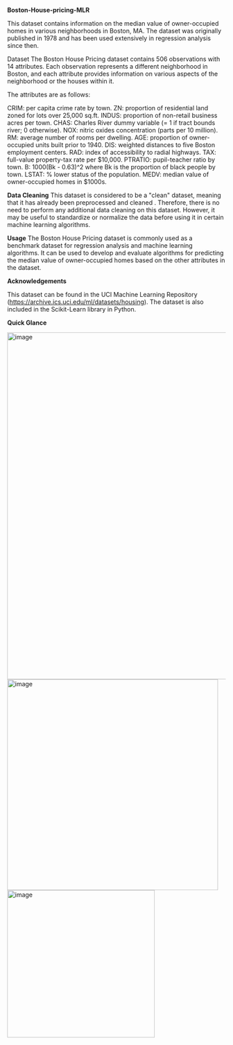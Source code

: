  **Boston-House-pricing-MLR**
 
This dataset contains information on the median value of owner-occupied homes in various neighborhoods in Boston, MA. The dataset was originally published in 1978 and has been used extensively in regression analysis since then.

Dataset
The Boston House Pricing dataset contains 506 observations with 14 attributes. Each observation represents a different neighborhood in Boston, and each attribute provides information on various aspects of the neighborhood or the houses within it.

The attributes are as follows:

CRIM: per capita crime rate by town.
ZN: proportion of residential land zoned for lots over 25,000 sq.ft.
INDUS: proportion of non-retail business acres per town.
CHAS: Charles River dummy variable (= 1 if tract bounds river; 0 otherwise).
NOX: nitric oxides concentration (parts per 10 million).
RM: average number of rooms per dwelling.
AGE: proportion of owner-occupied units built prior to 1940.
DIS: weighted distances to five Boston employment centers.
RAD: index of accessibility to radial highways.
TAX: full-value property-tax rate per $10,000.
PTRATIO: pupil-teacher ratio by town.
B: 1000(Bk - 0.63)^2 where Bk is the proportion of black people by town.
LSTAT: % lower status of the population.
MEDV: median value of owner-occupied homes in $1000s.

**Data Cleaning**
This dataset is considered to be a "clean" dataset, meaning that it has already been preprocessed and cleaned . Therefore, there is no need to perform any additional data cleaning on this dataset. However, it may be useful to standardize or normalize the data before using it in certain machine learning algorithms.

**Usage**
The Boston House Pricing dataset is commonly used as a benchmark dataset for regression analysis and machine learning algorithms. It can be used to develop and evaluate algorithms for predicting the median value of owner-occupied homes based on the other attributes in the dataset.

**Acknowledgements**

This dataset can be found in the UCI Machine Learning Repository (https://archive.ics.uci.edu/ml/datasets/housing). The dataset is also included in the Scikit-Learn library in Python.

**Quick Glance**

<img width="800" alt="image" src="https://user-images.githubusercontent.com/119112861/235596402-ace7d106-d6df-4538-a51a-f2a072a47a92.png">

<img width="486" alt="image" src="https://user-images.githubusercontent.com/119112861/235596538-18250907-9291-45d5-8a42-826621aa70ed.png">

<img width="340" alt="image" src="https://user-images.githubusercontent.com/119112861/235596601-1a97137e-d978-4821-a48b-7b76bfdba69b.png">


